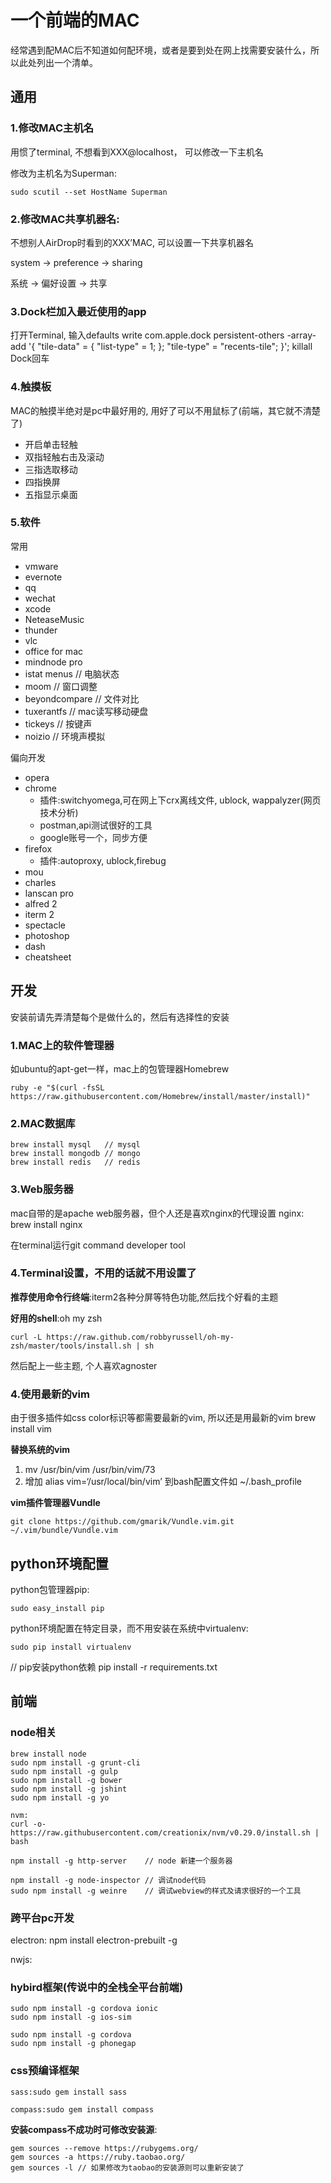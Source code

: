 # 一个前端的MAC
经常遇到配MAC后不知道如何配环境，或者是要到处在网上找需要安装什么，所以此处列出一个清单。

## 通用
### 1.修改MAC主机名
用惯了terminal, 不想看到XXX@localhost， 可以修改一下主机名

修改为主机名为Superman:

```
sudo scutil --set HostName Superman
```

### 2.修改MAC共享机器名:
不想别人AirDrop时看到的XXX’MAC, 可以设置一下共享机器名 

system -> preference -> sharing

系统 -> 偏好设置 -> 共享

### 3.Dock栏加入最近使用的app
打开Terminal, 输入defaults write com.apple.dock persistent-others -array-add
'{ "tile-data" = { "list-type" = 1; }; "tile-type" = "recents-tile"; }';
killall Dock回车

### 4.触摸板
MAC的触摸半绝对是pc中最好用的, 用好了可以不用鼠标了(前端，其它就不清楚了)

- 开启单击轻触
- 双指轻触右击及滚动
- 三指选取移动
- 四指换屏
- 五指显示桌面

### 5.软件

常用

- vmware
- evernote
- qq
- wechat
- xcode
- NeteaseMusic
- thunder
- vlc
- office for mac
- mindnode pro
- istat menus   // 电脑状态
- moom          // 窗口调整
- beyondcompare // 文件对比
- tuxerantfs    // mac读写移动硬盘
- tickeys       // 按键声
- noizio        // 环境声模拟

偏向开发

- opera
- chrome
  - 插件:switchyomega,可在网上下crx离线文件, ublock, wappalyzer(网页技术分析)
  - postman,api测试很好的工具
  - google账号一个，同步方便
- firefox
  - 插件:autoproxy, ublock,firebug
- mou
- charles
- lanscan pro
- alfred 2
- iterm 2
- spectacle
- photoshop
- dash
- cheatsheet


## 开发
安装前请先弄清楚每个是做什么的，然后有选择性的安装

### 1.MAC上的软件管理器
如ubuntu的apt-get一样，mac上的包管理器Homebrew

```
ruby -e "$(curl -fsSL https://raw.githubusercontent.com/Homebrew/install/master/install)"
```

### 2.MAC数据库

```
brew install mysql   // mysql
brew install mongodb // mongo
brew install redis   // redis
```

### 3.Web服务器
mac自带的是apache web服务器，但个人还是喜欢nginx的代理设置
nginx: brew install nginx

在terminal运行git
command developer tool

### 4.Terminal设置，不用的话就不用设置了

__推荐使用命令行终端__:iterm2各种分屏等特色功能,然后找个好看的主题

__好用的shell__:oh my zsh

```
curl -L https://raw.github.com/robbyrussell/oh-my-zsh/master/tools/install.sh | sh
```

然后配上一些主题, 个人喜欢agnoster

### 4.使用最新的vim
由于很多插件如css color标识等都需要最新的vim, 所以还是用最新的vim
brew install vim

__替换系统的vim__

1. mv /usr/bin/vim /usr/bin/vim/73
2. 增加 alias vim=‘/usr/local/bin/vim’ 到bash配置文件如 ~/.bash_profile


__vim插件管理器Vundle__

```
git clone https://github.com/gmarik/Vundle.vim.git ~/.vim/bundle/Vundle.vim
```


## python环境配置
python包管理器pip:

```
sudo easy_install pip
```

python环境配置在特定目录，而不用安装在系统中virtualenv:

```
sudo pip install virtualenv
```

// pip安装python依赖
pip install -r requirements.txt


## 前端

### node相关
```
brew install node
sudo npm install -g grunt-cli
sudo npm install -g gulp
sudo npm install -g bower
sudo npm install -g jshint
sudo npm install -g yo

nvm:
curl -o- https://raw.githubusercontent.com/creationix/nvm/v0.29.0/install.sh |
bash

npm install -g http-server    // node 新建一个服务器

npm install -g node-inspector // 调试node代码
sudo npm install -g weinre    // 调试webview的样式及请求很好的一个工具
```

### 跨平台pc开发
electron:
npm install electron-prebuilt -g

nwjs:

### hybird框架(传说中的全栈全平台前端)

```
sudo npm install -g cordova ionic
sudo npm install -g ios-sim

sudo npm install -g cordova
sudo npm install -g phonegap
```

### css预编译框架

```
sass:sudo gem install sass

compass:sudo gem install compass
```

__安装compass不成功时可修改安装源__:

```
gem sources --remove https://rubygems.org/
gem sources -a https://ruby.taobao.org/
gem sources -l // 如果修改为taobao的安装源则可以重新安装了
```
